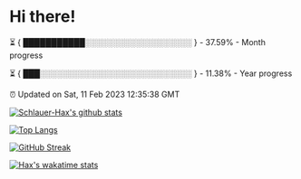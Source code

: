 # Hi there!

⏳ { ███████████░░░░░░░░░░░░░░░░░░░ } - 37.59% - Month progress

⏳ { ███░░░░░░░░░░░░░░░░░░░░░░░░░░░ } - 11.38% - Year progress

⏰ Updated on Sat, 11 Feb 2023 12:35:38 GMT


[![Schlauer-Hax's github stats](https://github-readme-stats.vercel.app/api?username=Schlauer-Hax&show_icons=true&theme=dark&count_private=true)](https://github.com/Schlauer-Hax)


[![Top Langs](https://github-readme-stats.vercel.app/api/top-langs/?username=Schlauer-Hax&layout=compact&theme=dark)](https://github.com/Schlauer-Hax?tab=repositories)

[![GitHub Streak](https://streak-stats.demolab.com?user=Schlauer-Hax&theme=dark)](https://git.io/streak-stats)

[![Hax's wakatime stats](https://github-readme-stats.vercel.app/api/wakatime?username=Hax&theme=dark)](https://wakatime.com/@Hax)

